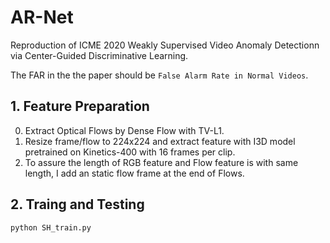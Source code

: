 # AR-Net
Reproduction of ICME 2020 Weakly Supervised Video Anomaly Detectionn via Center-Guided Discriminative Learning.

The FAR in the the paper should be `False Alarm Rate in Normal Videos`.

## 1. Feature Preparation
0. Extract Optical Flows by Dense Flow with TV-L1.
1. Resize frame/flow to 224x224 and extract feature with I3D model pretrained on Kinetics-400 with 16 frames per clip.
2. To assure the length of RGB feature and Flow feature is with same length, I add an static flow frame at the end of Flows.

## 2. Traing and Testing
`python SH_train.py`

